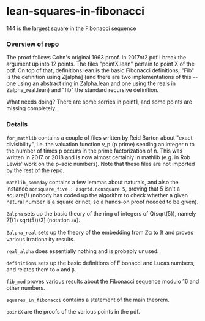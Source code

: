 # lean-squares-in-fibonacci
144 is the largest square in the Fibonacci sequence

### Overview of repo

The proof follows Cohn's original 1963 proof. In 2017nt2.pdf I break the argument up into 12 points. The files "pointX.lean" pertain to point X of the pdf. On top of that, definitions.lean is the basic Fibonacci definitions; "Fib" is the definition using Z[alpha] (and there are two implementations of this -- one using an abstract ring in Zalpha.lean and one using the reals in Zalpha_real.lean) and "fib" the standard recursive definition. 

What needs doing? There are some sorries in point1, and some points are missing completely.

### Details

`for_mathlib` contains a couple of files written by Reid Barton
about "exact divisibility", i.e. the valuation function v_p (p prime)
sending an integer n to the number of times p occurs in the prime
factorization of n. This was written in 2017 or 2018 and is now
almost certainly in mathlib (e.g. in Rob Lewis' work on the p-adic
numbers). Note that these files are not imported by the rest of the
repo.

`mathlib_someday` contains a few lemmas about naturals, and also
the instance `nonsquare_five : zsqrtd.nonsquare 5`, proving that
5 isn't a square(!) (nobody has coded up the algorithm to check
whether a given natural number is a square or not, so a hands-on
proof needed to be given).

`Zalpha` sets up the basic theory of the ring of integers of
Q(sqrt(5)), namely Z[(1+sqrt(5))/2] (notation `ℤα`).

`Zalpha_real` sets up the theory of the embedding from ℤα to ℝ
and proves various irrationality results. 

`real_alpha` does essentially nothing and is probably unused.

`definitions` sets up the basic definitions of Fibonacci and Lucas
numbers, and relates them to `α` and `β`.

`fib_mod` proves various results about the Fibonacci sequence
modulo 16 and other numbers.

`squares_in_fibonacci` contains a statement of the main theorem.

`pointX` are the proofs of the various points in the pdf.
